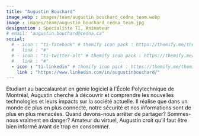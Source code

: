 ```yaml
---
title: "Augustin Bouchard"
image_webp : images/team/augustin_bouchard_cedna_team.webp
image : images/team/augustin_bouchard_cedna_team.jpg
designation : Spécialiste TI, Animateur
# email: "augustin.bouchard@cedna.ca"
social:
  # - icon : "ti-facebook" # themify icon pack : https://themify.me/themify-icons
  #   link : "#"
  # - icon : "ti-twitter-alt" # themify icon pack : https://themify.me/themify-icons
  #   link : "#"
  - icon : "ti-linkedin" # themify icon pack : https://themify.me/themify-icons
    link : "https://www.linkedin.com/in/augustinbouchard/"
---
```


Étudiant au baccalauréat en génie logiciel à l’École Polytechnique de Montréal, Augustin cherche à découvrir et comprendre les nouvelles technologies et leurs impacts sur la société actuelle. Il réalise que dans un monde de plus en plus connecté, notre sécurité et nos informations sont de plus en plus menacées. Quand devons-nous arrêter de partager? Sommes-nous vraiment en danger? Amateur du virtuel, Augustin croit qu’il faut être bien informé avant de trop en consommer.
